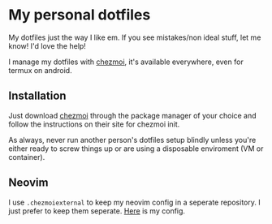 # My personal dotfiles

My dotfiles just the way I like em. If you see mistakes/non ideal stuff, let me know! I'd love the help!

I manage my dotfiles with [chezmoi](https://github.com/twpayne/chezmoi), it's available everywhere, even for
termux on android.

## Installation

Just download [chezmoi](https://github.com/twpayne/chezmoi) through the package manager of your choice and follow the
instructions on their site for chezmoi init.

As always, never run another person's dotfiles setup blindly unless you're either ready to screw things up or are using a disposable enviroment (VM or container).

## Neovim

I use `.chezmoiexternal` to keep my neovim config in a seperate repository. I just prefer to keep them seperate.
[Here](https://github.com/twpayne/chezmoi) is my config.
